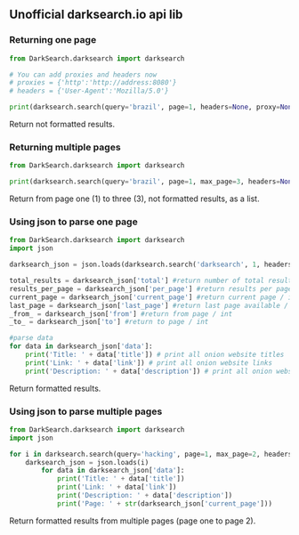 ## Unofficial darksearch.io api lib

### Returning one page
```python
from DarkSearch.darksearch import darksearch

# You can add proxies and headers now
# proxies = {'http':'http://address:8080'}
# headers = {'User-Agent':'Mozilla/5.0'}

print(darksearch.search(query='brazil', page=1, headers=None, proxy=None))
```
Return not formatted results.

### Returning multiple pages
```python
from DarkSearch.darksearch import darksearch

print(darksearch.search(query='brazil', page=1, max_page=3, headers=None, proxy=None))
```
Return from page one (1) to three (3), not formatted results, as a list.

### Using json to parse one page
```python
from DarkSearch.darksearch import darksearch
import json

darksearch_json = json.loads(darksearch.search('darksearch', 1, headers=None, proxy=None))

total_results = darksearch_json['total'] #return number of total results / int
results_per_page = darksearch_json['per_page'] #return results per page / int
current_page = darksearch_json['current_page'] #return current page / int
last_page = darksearch_json['last_page'] #return last page available / int
_from_ = darksearch_json['from'] #return from page / int
_to_ = darksearch_json['to'] #return to page / int

#parse data
for data in darksearch_json['data']:
    print('Title: ' + data['title']) # print all onion website titles
    print('Link: ' + data['link']) # print all onion website links
    print('Description: ' + data['description']) # print all onion website descriptions
```
Return formatted results.

### Using json to parse multiple pages
```python
from DarkSearch.darksearch import darksearch
import json

for i in darksearch.search(query='hacking', page=1, max_page=2, headers=None, proxy=None):
    darksearch_json = json.loads(i)
        for data in darksearch_json['data']:
            print('Title: ' + data['title'])
            print('Link: ' + data['link'])
            print('Description: ' + data['description'])
            print('Page: ' + str(darksearch_json['current_page']))
```
Return formatted results from multiple pages (page one to page 2).
